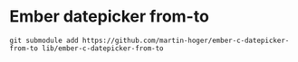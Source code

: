 # Ember datepicker from-to

```
git submodule add https://github.com/martin-hoger/ember-c-datepicker-from-to lib/ember-c-datepicker-from-to
```
